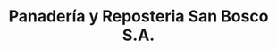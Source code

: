 ---
title: "Panadería y Reposteria San Bosco S.A."
url: /concepcion/panaderia-y-reposteria-san-bosco-s-a/
shop: panadería
---